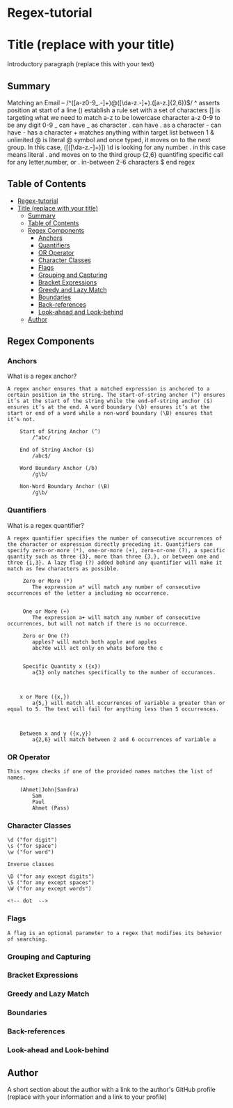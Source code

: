 # Regex-tutorial

# Title (replace with your title)

Introductory paragraph (replace this with your text)

## Summary

<!-- Briefly summarize the regex you will be describing and what you will explain. Include a code snippet of the regex. Replace this text with your summary. -->
Matching an Email – /^([a-z0-9_\.-]+)@([\da-z\.-]+)\.([a-z\.]{2,6})$/
    ^ asserts position at start of a line
    () establish a rule set with a set of characters
    [] is targeting what we need to match
    a-z to be lowercase character a-z
    0-9 to be any digit 0-9
    _ can have _ as character
    \. can have . as a character
    - can have - has a character
    + matches anything within target list between 1 & unlimited
    @ is literal @ symbol and once typed, it moves on to the next group. In this case, ([([\da-z\.-]+)]) 
    \d is looking for any number
    \. in this case means literal . and moves on to the third group
    {2,6} quantifing specific call for any letter,number, or . in-between 2-6 characters
    $ end regex


     
    





## Table of Contents

- [Regex-tutorial](#regex-tutorial)
- [Title (replace with your title)](#title-replace-with-your-title)
  - [Summary](#summary)
  - [Table of Contents](#table-of-contents)
  - [Regex Components](#regex-components)
    - [Anchors](#anchors)
    - [Quantifiers](#quantifiers)
    - [OR Operator](#or-operator)
    - [Character Classes](#character-classes)
    - [Flags](#flags)
    - [Grouping and Capturing](#grouping-and-capturing)
    - [Bracket Expressions](#bracket-expressions)
    - [Greedy and Lazy Match](#greedy-and-lazy-match)
    - [Boundaries](#boundaries)
    - [Back-references](#back-references)
    - [Look-ahead and Look-behind](#look-ahead-and-look-behind)
  - [Author](#author)

## Regex Components

### Anchors

What is a regex anchor?

    A regex anchor ensures that a matched expression is anchored to a certain position in the string. The start-of-string anchor (^) ensures it’s at the start of the string while the end-of-string anchor ($) ensures it’s at the end. A word boundary (\b) ensures it’s at the start or end of a word while a non-word boundary (\B) ensures that it’s not.

        Start of String Anchor (^)
            /^abc/

        End of String Anchor ($)
            /abc$/

        Word Boundary Anchor (/b)
            /g\b/

        Non-Word Boundary Anchor (\B)
            /g\b/

### Quantifiers

What is a regex quantifier?

    A regex quantifier specifies the number of consecutive occurrences of the character or expression directly preceding it. Quantifiers can specify zero-or-more (*), one-or-more (+), zero-or-one (?), a specific quantity such as three {3}, more than three {3,}, or between one and three {1,3}. A lazy flag (?) added behind any quantifier will make it match as few characters as possible.

         Zero or More (*)
            The expression a* will match any number of consecutive occurrences of the letter a including no occurrence.


         One or More (+)
            The expression a+ will match any number of consecutive occurrences, but will not match if there is no occurrence.

         Zero or One (?)
            apples? will match both apple and apples
            abc?de will act only on whats before the c


         Specific Quantity x ({x})
            a{3} only matches specifically to the number of occurances.



        x or More ({x,})
            a{5,} will match all occurrences of variable a greater than or equal to 5. The test will fail for anything less than 5 occurrences.



        Between x and y ({x,y})
            a{2,6} will match between 2 and 6 occurrences of variable a

### OR Operator

    This regex checks if one of the provided names matches the list of names.

        (Ahmet|John|Sandra)
            Sam
            Paul
            Ahmet (Pass)

### Character Classes

    \d ("for digit") 
    \s ("for space")
    \w ("for word")

    Inverse classes

    \D ("for any except digits")
    \S ("for any except spaces")
    \W ("for any except words")

    <!-- dot  -->

### Flags

    A flag is an optional parameter to a regex that modifies its behavior of searching.




### Grouping and Capturing

### Bracket Expressions

### Greedy and Lazy Match

### Boundaries

### Back-references

### Look-ahead and Look-behind

## Author

A short section about the author with a link to the author's GitHub profile (replace with your information and a link to your profile)

